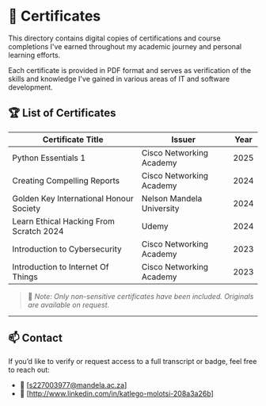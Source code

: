 # 📄 Certificates

This directory contains digital copies of certifications and course completions I've earned throughout my academic journey and personal learning efforts.

Each certificate is provided in PDF format and serves as verification of the skills and knowledge I've gained in various areas of IT and software development.

## 🏆 List of Certificates
| Certificate Title                                | Issuer                      | Year  |
|--------------------------------------------------|-----------------------------|--------|
| Python Essentials 1                              | Cisco Networking Academy    | 2025   |
| Creating Compelling Reports                      | Cisco Networking Academy    | 2024   |
| Golden Key International Honour Society          | Nelson Mandela University   | 2024   |
| Learn Ethical Hacking From Scratch 2024          | Udemy                       | 2024   |
| Introduction to Cybersecurity                    | Cisco Networking Academy    | 2023   |
| Introduction to Internet Of Things               | Cisco Networking Academy    | 2023   |


> 📌 *Note: Only non-sensitive certificates have been included. Originals are available on request.*

---

## 📫 Contact

If you’d like to verify or request access to a full transcript or badge, feel free to reach out:

- 📧 [s227003977@mandela.ac.za]
- 💼 [http://www.linkedin.com/in/katlego-molotsi-208a3a26b]
